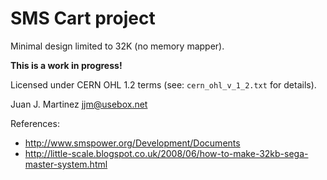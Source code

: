 SMS Cart project
================

Minimal design limited to 32K (no memory mapper).

**This is a work in progress!**

Licensed under CERN OHL 1.2 terms (see: `cern_ohl_v_1_2.txt` for details).

Juan J. Martinez <jjm@usebox.net>

References:

 - http://www.smspower.org/Development/Documents
 - http://little-scale.blogspot.co.uk/2008/06/how-to-make-32kb-sega-master-system.html

